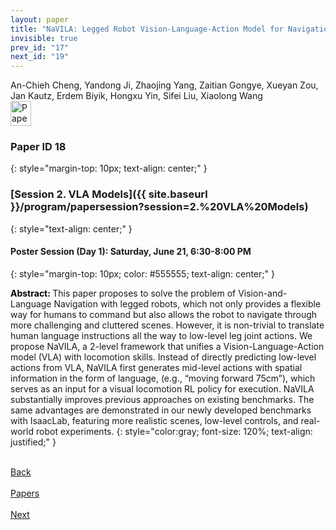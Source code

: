 ```yaml
---
layout: paper
title: "NaVILA: Legged Robot Vision-Language-Action Model for Navigation"
invisible: true
prev_id: "17"
next_id: "19"
---
```

<div class="paper-authors">
  <div class="paper-author-box">
    <div class="paper-author-name">An-Chieh Cheng, Yandong Ji, Zhaojing Yang, Zaitian Gongye, Xueyan Zou, Jan Kautz, Erdem Biyik, Hongxu Yin, Sifei Liu, Xiaolong Wang</div>
    <div class="paper-author-uni"></div>
  </div>
</div>

<div class="paper-pdf">
  <div>
    <a href="https://www.roboticsproceedings.org/rss21/p018.pdf" title="Download PDF" target="_blank">
      <img src="{{ site.baseurl }}/images/paper_link_cardinal_red.png" alt="Paper PDF" width="33" height="40" />
    </a>
  </div>
</div>

### Paper ID 18
{: style="margin-top: 10px; text-align: center;" }

### [Session 2. VLA Models]({{ site.baseurl }}/program/papersession?session=2.%20VLA%20Models)
{: style="text-align: center;" }

#### Poster Session (Day 1): Saturday, June 21, 6:30-8:00 PM
{: style="margin-top: 10px; color: #555555; text-align: center;" }

<b style="color: black;">Abstract: </b>This paper proposes to solve the problem of Vision-and-Language Navigation with legged robots, which not only provides a flexible way for humans to command but also allows the robot to navigate through more challenging and cluttered scenes. However, it is non-trivial to translate human language instructions all the way to low-level leg joint actions. We propose NaVILA, a 2-level framework that unifies a Vision-Language-Action model (VLA) with locomotion skills. Instead of directly predicting low-level actions from VLA, NaVILA first generates mid-level actions with spatial information in the form of language, (e.g., “moving forward 75cm”), which serves as an input for a visual locomotion RL policy for execution. NaVILA substantially improves previous approaches on existing benchmarks. The same advantages are demonstrated in our newly developed benchmarks with IsaacLab, featuring more realistic scenes, low-level controls, and real-world robot experiments.
{: style="color:gray; font-size: 120%; text-align: justified;" }

<div class="paper-menu">
  <div class="paper-menu-inner">
    <a href="{{ site.baseurl }}/program/papers/17/" title="Previous Paper">
            <div class="paper-menu-icon">
                <i class="fas fa-arrow-left"></i><br>
                <span class="paper-menu-label">Back</span>
            </div>
        </a>
    <a href="{{ site.baseurl }}/program/papers" title="All Papers">
      <div class="paper-menu-icon">
        <i class="fas fa-list"></i><br>
        <span class="paper-menu-label">Papers</span>
      </div>
    </a>
    <a href="{{ site.baseurl }}/program/papers/19/" title="Next Paper">
            <div class="paper-menu-icon">
                <i class="fas fa-arrow-right"></i><br>
                <span class="paper-menu-label">Next</span>
            </div>
        </a>
  </div>
</div>
